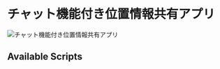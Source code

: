 # チャット機能付き位置情報共有アプリ

![チャット機能付き位置情報共有アプリ](https://firebasestorage.googleapis.com/v0/b/geoloca-cdead.appspot.com/o/images%2Fgithub_readme.jpg?alt=media&token=f4639aba-8a9f-4bcd-974e-6c0eefa20e8d)

## Available Scripts


